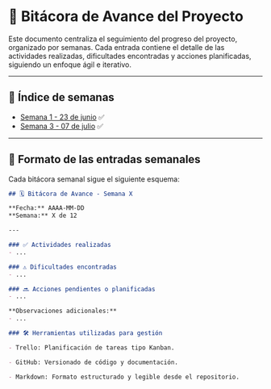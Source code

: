 # 📘 Bitácora de Avance del Proyecto

Este documento centraliza el seguimiento del progreso del proyecto, organizado por semanas. Cada entrada contiene el detalle de las actividades realizadas, dificultades encontradas y acciones planificadas, siguiendo un enfoque ágil e iterativo.

---

## 📁 Índice de semanas

- [Semana 1 - 23 de junio](./bitacora/semana_01.md) ✅
- [Semana 3 - 07 de julio](./bitacora/semana_03.md) ✅

---

## 🧾 Formato de las entradas semanales

Cada bitácora semanal sigue el siguiente esquema:

```markdown
## 🗓 Bitácora de Avance - Semana X

**Fecha:** AAAA-MM-DD  
**Semana:** X de 12  

---

### ✅ Actividades realizadas
- ...

### ⚠️ Dificultades encontradas
- ...

### 🔜 Acciones pendientes o planificadas
- ...

**Observaciones adicionales:**
- ...

### 🛠 Herramientas utilizadas para gestión

- Trello: Planificación de tareas tipo Kanban.

- GitHub: Versionado de código y documentación.

- Markdown: Formato estructurado y legible desde el repositorio.
```